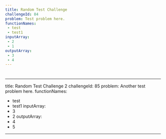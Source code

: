 ```yaml
---
title: Random Test Challenge
challengeId: 84
problem: Test problem here.
functionNames: 
 - test
 - test1
inputArray:
 - 2
 - 1
outputArray:
 - 3
 - 4
---
```

#
---
title: Random Test Challenge 2
challengeId: 85
problem: Another test problem here.
functionNames: 
 - test
 - test1
inputArray:
 - 3
 - 2
outputArray:
 - 4
 - 5
---
#